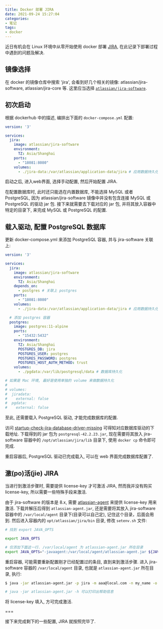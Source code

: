 ```yaml
---
title: Docker 部署 JIRA
date: 2021-09-24 15:27:04
categories:
- 笔记
tags:
- docker
---
```


近日有机会在 Linux 环境中从零开始使用 docker 部署 [JIRA](https://www.atlassian.com/zh/software/jira), 在此记录下部署过程中遇到的问题及解决.

## 镜像选择

在 docker 的镜像仓库中搜索 'jira', 会看到好几个相关的镜像: atlassian/jira-software, atlassian/jira-core 等.
这里应当选择 [`atlassian/jira-software`](https://hub.docker.com/r/atlassian/jira-software).

## 初次启动

根据 dockerhub 中的描述, 编排出下面的 `docker-compose.yml` 配置:

```yml
version: '3'

services:
  jira:
    image: atlassian/jira-software
    environment:
      TZ: Asia/Shanghai
    ports:
      - "18081:8080"
    volumes:
      - ./jira-data:/var/atlassian/application-data/jira # 应用数据持久化
```

启动之后, 进入web界面, 选择手动配置, 然后开始配置 JIRA.

在配置数据库时, 此时还只能选在内置数据库, 不能选择 MySQL 或者 PostgreSQL,
因为 atlassian/jira-software 镜像中并没有包含连接 MySQL 或 PostgreSQL 的驱动 jar 包.
接下来就需要去下载对应的 jar 包, 并将其放入容器中特定的目录下, 来完成 MySQL 或 PostgreSQL 的配置.

<!-- more -->

## 载入驱动, 配置 PostgreSQL 数据库

更新 docker-compose.yml 来添加 PostgreSQL 容器, 并与 jira-software 关联上:

```yml
version: '3'

services:
  jira:
    image: atlassian/jira-software
    environment:
      TZ: Asia/Shanghai
    depends_on:
      - postgres # 关联上 postgres
    ports:
      - "18081:8080"
    volumes:
      - ./jira-data:/var/atlassian/application-data/jira # 应用数据持久化

  # 添加 postgres 容器
  postgres:
    image: postgres:11-alpine
    ports:
      - "15432:5432"
    environment:
      TZ: Asia/Shanghai
      POSTGRES_DB: jira
      POSTGRES_USER: postgres
      POSTGRES_PASSWORD: postgres
      POSTGRES_HOST_AUTH_METHOD: trust
    volumes:
      - ./pgdata:/var/lib/postgresql/data # 数据库持久化

# 如果是 Mac 环境, 最好是使用单独的 volume 来做数据持久化
#
# volumes:
#  jiradata:
#    external: false
#  pgdata:
#    external: false
```

至此, 还需要载入 PostgreSQL 驱动, 才能完成数据库的配置.

访问 [startup-check-jira-database-driver-missing](https://confluence.atlassian.com/jirakb/startup-check-jira-database-driver-missing-873872169.html) 可得知对应数据库驱动的下载地址.
下载得到的 jar 包为 `postgresql-42.2.23.jar`,
现在需要将其放入 jira-software 容器中的 `/opt/atlassian/jira/lib` 目录下, 使用 `docker cp` 命令即可完成.

重启容器后, PostgreSQL 驱动已完成载入, 可以在 web 界面完成数据库配置了.

## 激(po)活(jie) JIRA

当进行到激活步骤时, 需要提供 license-key 才可激活 JIRA, 然而我并没有购买 license-key, 所以需要一些特殊手段来激活.

由于 jira-software 的版本是 8.x, 需要 [atlassian-agent](https://gitee.com/pengzhile/atlassian-agent) 来提供 license-key 用来激活.
下载并解压后得到 `atlassian-agent.jar`, 还是需要将其放入 jira-software 容器中的 `/var/local/agent` 目录下(目录可以自己定), 记住这个目录，后面会用到.
然后进入容器内的 `opt/atlassian/jira/bin` 目录, 修改 `setenv.sh` 文件:

```sh
# 找到 export JAVA_OPTS

export JAVA_OPTS

# 仅添加下面这一行. /var/local/agent 为 atlassian-agent.jar 所在目录
export JAVA_OPTS="-javaagent:/var/local/agent/atlassian-agent.jar ${JAVA_OPTS}"
```

重启容器, 可能需要重新配置刚才已经配置过的条目, 直到来到激活步骤. 进入 jira-software 容器的 `/var/local/agent` 目录, 也就是 `atlassian-agent.jar` 所在目录, 执行:

```sh
$ java -jar atlassian-agent.jar -p jira -m aaa@local.com -n my_name -o https://local.com -s '这里填写 web 页面上的 server id, 或者留空'

# java -jar atlassian-agent.jar -h 可以打印出帮助信息
```

将 license-key 填入, 方可完成激活.

===

接下来完成剩下的一些配置, JIRA 就按照完毕了.

